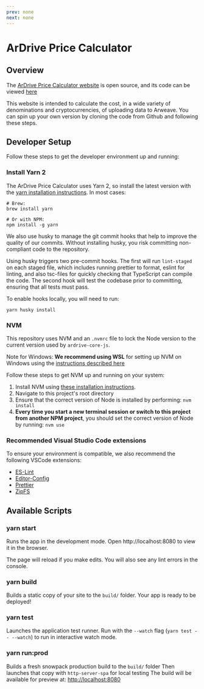 ```yaml
---
prev: none
next: none
---
```

# ArDrive Price Calculator

## Overview

The [ArDrive Price Calculator website](https://ardrive.io/pricing/) is open source, and its code can be viewed [here](https://github.com/ardriveapp/price-calculator)

This website is intended to calculate the cost, in a wide variety of denominations and cryptocurrencies, of uploading data to Arweave. You can spin up your own version by cloning the code from Github and following these steps.

## Developer Setup

Follow these steps to get the developer environment up and running:

### Install Yarn 2

The ArDrive Price Calculator uses Yarn 2, so install the latest version with the [yarn installation instructions][yarn-install]. In most cases:

```shell
# Brew:
brew install yarn

# Or with NPM:
npm install -g yarn
```

We also use husky to manage the git commit hooks that help to improve the quality of our commits. Without installing husky, you risk committing non-compliant code to the repository.

Using husky triggers two pre-commit hooks. The first will run `lint-staged` on each staged file, which includes running prettier to format, eslint for linting, and also tsc-files for quickly checking that TypeScript can compile the code. The second hook will test the codebase prior to committing, ensuring that all tests must pass.

To enable hooks locally, you will need to run:

```shell
yarn husky install
```

### NVM

This repository uses NVM and an `.nvmrc` file to lock the Node version to the current version used by `ardrive-core-js`.

Note for Windows: **We recommend using WSL** for setting up NVM on Windows using the [instructions described here][wsl-install]

Follow these steps to get NVM up and running on your system:

1. Install NVM using [these installation instructions][nvm-install].
2. Navigate to this project's root directory
3. Ensure that the correct version of Node is installed by performing: `nvm install`
4. **Every time you start a new terminal session or switch to this project from another NPM project**, you should set the correct version of Node by running: `nvm use`

### Recommended Visual Studio Code extensions

To ensure your environment is compatible, we also recommend the following VSCode extensions:

-   [ES-Lint][eslint-vscode]
-   [Editor-Config][editor-config-vscode]
-   [Prettier][prettier-vscode]
-   [ZipFS][zipfs-vscode]

## Available Scripts

### yarn start

Runs the app in the development mode.
Open http://localhost:8080 to view it in the browser.

The page will reload if you make edits.
You will also see any lint errors in the console.

### yarn build

Builds a static copy of your site to the `build/` folder.
Your app is ready to be deployed!

### yarn test

Launches the application test runner.
Run with the `--watch` flag (`yarn test -- --watch`) to run in interactive watch mode.

### yarn run:prod

Builds a fresh snowpack production build to the `build/` folder
Then launches that copy with `http-server-spa` for local testing
The build will be available for preview at: <http://localhost:8080>

[yarn-install]: https://yarnpkg.com/getting-started/install
[nvm-install]: https://github.com/nvm-sh/nvm#installing-and-updating
[wsl-install]: https://code.visualstudio.com/docs/remote/wsl
[editor-config-vscode]: https://marketplace.visualstudio.com/items?itemName=EditorConfig.EditorConfig
[prettier-vscode]: https://marketplace.visualstudio.com/items?itemName=esbenp.prettier-vscode
[zipfs-vscode]: https://marketplace.visualstudio.com/items?itemName=arcanis.vscode-zipfs
[eslint-vscode]: https://marketplace.visualstudio.com/items?itemName=dbaeumer.vscode-eslint